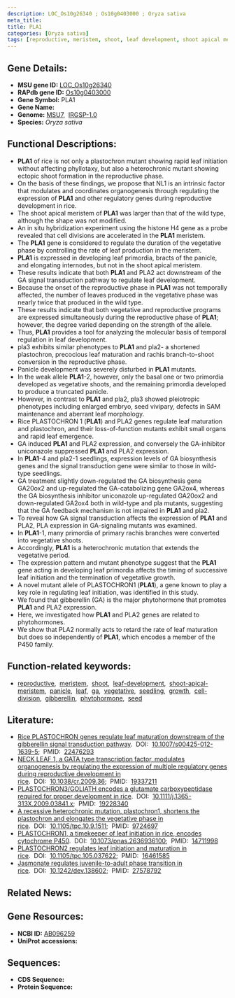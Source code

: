 ```yaml
---
description: LOC_Os10g26340 ; Os10g0403000 ; Oryza sativa
meta_title:
title: PLA1
categories: [Oryza sativa]
tags: [reproductive, meristem, shoot, leaf development, shoot apical meristem, panicle, leaf,  ga , vegetative, seedling, growth, cell division, gibberellin, phytohormone, seed]
---
```


## Gene Details:
- **MSU gene ID:** [LOC_Os10g26340](http://rice.uga.edu/cgi-bin/ORF_infopage.cgi?orf=LOC_Os10g26340)  
- **RAPdb gene ID:** [Os10g0403000](https://rapdb.dna.affrc.go.jp/locus/?name=Os10g0403000)  
- **Gene Symbol:** PLA1
- **Gene Name:**
- **Genome:**  [MSU7](http://rice.uga.edu/),&nbsp;&nbsp;[IRGSP-1.0](https://rapdb.dna.affrc.go.jp/download/irgsp1.html)
- **Species:** *Oryza sativa*

## Functional Descriptions:
   - **PLA1** of rice is not only a plastochron mutant showing rapid leaf initiation without affecting phyllotaxy, but also a heterochronic mutant showing ectopic shoot formation in the reproductive phase.
   - On the basis of these findings, we propose that NL1 is an intrinsic factor that modulates and coordinates organogenesis through regulating the expression of **PLA1** and other regulatory genes during reproductive development in rice.
   - The shoot apical meristem of **PLA1** was larger than that of the wild type, although the shape was not modified.
   - An in situ hybridization experiment using the histone H4 gene as a probe revealed that cell divisions are accelerated in the **PLA1** meristem.
   - The **PLA1** gene is considered to regulate the duration of the vegetative phase by controlling the rate of leaf production in the meristem.
   - **PLA1** is expressed in developing leaf primordia, bracts of the panicle, and elongating internodes, but not in the shoot apical meristem.
   - These results indicate that both **PLA1** and PLA2 act downstream of the GA signal transduction pathway to regulate leaf development.
   - Because the onset of the reproductive phase in **PLA1** was not temporally affected, the number of leaves produced in the vegetative phase was nearly twice that produced in the wild type.
   - These results indicate that both vegetative and reproductive programs are expressed simultaneously during the reproductive phase of **PLA1**; however, the degree varied depending on the strength of the allele.
   - Thus, **PLA1** provides a tool for analyzing the molecular basis of temporal regulation in leaf development.
   - pla3 exhibits similar phenotypes to **PLA1** and pla2- a shortened plastochron, precocious leaf maturation and rachis branch-to-shoot conversion in the reproductive phase.
   - Panicle development was severely disturbed in **PLA1** mutants.
   - In the weak allele **PLA1**-2, however, only the basal one or two primordia developed as vegetative shoots, and the remaining primordia developed to produce a truncated panicle.
   - However, in contrast to **PLA1** and pla2, pla3 showed pleiotropic phenotypes including enlarged embryo, seed vivipary, defects in SAM maintenance and aberrant leaf morphology.
   - Rice PLASTOCHRON 1 (**PLA1**) and PLA2 genes regulate leaf maturation and plastochron, and their loss-of-function mutants exhibit small organs and rapid leaf emergence.
   - GA induced **PLA1** and PLA2 expression, and conversely the GA-inhibitor uniconazole suppressed **PLA1** and PLA2 expression.
   - In **PLA1**-4 and pla2-1 seedlings, expression levels of GA biosynthesis genes and the signal transduction gene were similar to those in wild-type seedlings.
   - GA treatment slightly down-regulated the GA biosynthesis gene GA20ox2 and up-regulated the GA-catabolizing gene GA2ox4, whereas the GA biosynthesis inhibitor uniconazole up-regulated GA20ox2 and down-regulated GA2ox4 both in wild-type and pla mutants, suggesting that the GA feedback mechanism is not impaired in **PLA1** and pla2.
   - To reveal how GA signal transduction affects the expression of **PLA1** and PLA2, PLA expression in GA-signaling mutants was examined.
   - In **PLA1**-1, many primordia of primary rachis branches were converted into vegetative shoots.
   - Accordingly, **PLA1** is a heterochronic mutation that extends the vegetative period.
   - The expression pattern and mutant phenotype suggest that the **PLA1** gene acting in developing leaf primordia affects the timing of successive leaf initiation and the termination of vegetative growth.
   - A novel mutant allele of PLASTOCHRON1 (**PLA1**), a gene known to play a key role in regulating leaf initiation, was identified in this study.
   - We found that gibberellin (GA) is the major phytohormone that promotes **PLA1** and PLA2 expression.
   - Here, we investigated how **PLA1** and PLA2 genes are related to phytohormones.
   - We show that PLA2 normally acts to retard the rate of leaf maturation but does so independently of **PLA1**, which encodes a member of the P450 family.

## Function-related keywords:
   - [reproductive](/tags/reproductive/),&nbsp;&nbsp;[meristem](/tags/meristem/),&nbsp;&nbsp;[shoot](/tags/shoot/),&nbsp;&nbsp;[leaf-development](/tags/leaf-development/),&nbsp;&nbsp;[shoot-apical-meristem](/tags/shoot-apical-meristem/),&nbsp;&nbsp;[panicle](/tags/panicle/),&nbsp;&nbsp;[leaf](/tags/leaf/),&nbsp;&nbsp;[ga](/tags/ga/),&nbsp;&nbsp;[vegetative](/tags/vegetative/),&nbsp;&nbsp;[seedling](/tags/seedling/),&nbsp;&nbsp;[growth](/tags/growth/),&nbsp;&nbsp;[cell-division](/tags/cell-division/),&nbsp;&nbsp;[gibberellin](/tags/gibberellin/),&nbsp;&nbsp;[phytohormone](/tags/phytohormone/),&nbsp;&nbsp;[seed](/tags/seed/)

## Literature:
   - [Rice PLASTOCHRON genes regulate leaf maturation downstream of the gibberellin signal transduction pathway](https://www.doi.org/10.1007/s00425-012-1639-5).&nbsp;&nbsp;DOI:&nbsp;&nbsp;[10.1007/s00425-012-1639-5](https://www.doi.org/10.1007/s00425-012-1639-5);&nbsp;&nbsp;PMID:&nbsp;&nbsp;[22476293](https://pubmed.ncbi.nlm.nih.gov/22476293/)
   - [NECK LEAF 1, a GATA type transcription factor, modulates organogenesis by regulating the expression of multiple regulatory genes during reproductive development in rice](https://www.doi.org/10.1038/cr.2009.36).&nbsp;&nbsp;DOI:&nbsp;&nbsp;[10.1038/cr.2009.36](https://www.doi.org/10.1038/cr.2009.36);&nbsp;&nbsp;PMID:&nbsp;&nbsp;[19337211](https://pubmed.ncbi.nlm.nih.gov/19337211/)
   - [PLASTOCHRON3/GOLIATH encodes a glutamate carboxypeptidase required for proper development in rice](https://www.doi.org/10.1111/j.1365-313X.2009.03841.x).&nbsp;&nbsp;DOI:&nbsp;&nbsp;[10.1111/j.1365-313X.2009.03841.x](https://www.doi.org/10.1111/j.1365-313X.2009.03841.x);&nbsp;&nbsp;PMID:&nbsp;&nbsp;[19228340](https://pubmed.ncbi.nlm.nih.gov/19228340/)
   - [A recessive heterochronic mutation, plastochron1, shortens the plastochron and elongates the vegetative phase in rice](https://www.doi.org/10.1105/tpc.10.9.1511).&nbsp;&nbsp;DOI:&nbsp;&nbsp;[10.1105/tpc.10.9.1511](https://www.doi.org/10.1105/tpc.10.9.1511);&nbsp;&nbsp;PMID:&nbsp;&nbsp;[9724697](https://pubmed.ncbi.nlm.nih.gov/9724697/)
   - [PLASTOCHRON1, a timekeeper of leaf initiation in rice, encodes cytochrome P450](https://www.doi.org/10.1073/pnas.2636936100).&nbsp;&nbsp;DOI:&nbsp;&nbsp;[10.1073/pnas.2636936100](https://www.doi.org/10.1073/pnas.2636936100);&nbsp;&nbsp;PMID:&nbsp;&nbsp;[14711998](https://pubmed.ncbi.nlm.nih.gov/14711998/)
   - [PLASTOCHRON2 regulates leaf initiation and maturation in rice](https://www.doi.org/10.1105/tpc.105.037622).&nbsp;&nbsp;DOI:&nbsp;&nbsp;[10.1105/tpc.105.037622](https://www.doi.org/10.1105/tpc.105.037622);&nbsp;&nbsp;PMID:&nbsp;&nbsp;[16461585](https://pubmed.ncbi.nlm.nih.gov/16461585/)
   - [Jasmonate regulates juvenile-to-adult phase transition in rice](https://www.doi.org/10.1242/dev.138602).&nbsp;&nbsp;DOI:&nbsp;&nbsp;[10.1242/dev.138602](https://www.doi.org/10.1242/dev.138602);&nbsp;&nbsp;PMID:&nbsp;&nbsp;[27578792](https://pubmed.ncbi.nlm.nih.gov/27578792/)

## Related News:

## Gene Resources:
- **NCBI ID:**  [AB096259](http://www.ncbi.nlm.nih.gov/nuccore/AB096259)
- **UniProt accessions:** [](https://www.uniprot.org/uniprotkb//entry)

## Sequences:
- **CDS Sequence:**
- **Protein Sequence:**
